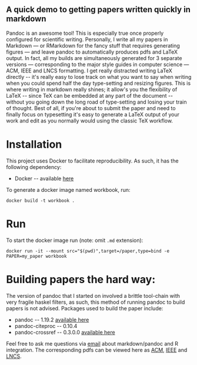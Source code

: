 
A quick demo to getting papers written quickly in markdown
-----------------------------------------------------------

Pandoc is an awesome tool!
This is especially true once properly configured for scientific writing.
Personally, I write all my papers in Markdown — or RMarkdown for the fancy stuff that requires generating figures — and leave pandoc to automatically produces pdfs and LaTeX output.
In fact, all my builds are simultaneously generated for 3 separate versions — corresponding to the major style guides in computer science — ACM, IEEE and LNCS formatting.
I get really distracted writing LaTeX directly -- it's really easy to lose track on what you want to say when writing when you could spend half the day type-setting and resizing figures.
This is where writing in markdown really shines; it allow's you the flexibility of LaTeX -- since TeX can be embedded at any part of the document -- without you going down the long road of type-setting and losing your train of thought.
Best of all, if you're about to submit the paper and need to finally focus on typesetting it's easy to generate a LaTeX output of your work and edit as you normally would using the classic TeX workflow.

# Installation

This project uses Docker to facilitate reproducibility. As such, it has the following dependency:

* Docker -- available [here](https://docs.docker.com/install/linux/docker-ce/ubuntu/)

To generate a docker image named workbook, run:

`docker build -t workbook .`

# Run

To start the docker image run (note: omit `.md` extension):

`docker run -it --mount src="$(pwd)",target=/paper,type=bind -e PAPER=my_paper workbook`


# Building papers the hard way:

The version of pandoc that I started on involved a brittle tool-chain with very fragile haskel filters, as such, this method of running pandoc to build papers is not advised.
Packages used to build the paper include:

* pandoc -- 1.19.2 [available here](https://github.com/jgm/pandoc/releases/tag/1.19.2)
* pandoc-citeproc -- 0.10.4
* pandoc-crossref -- 0.3.0.0 [available here](https://github.com/lierdakil/pandoc-crossref/releases/tag/v0.3.0.0)

Feel free to ask me questions via [email](mailto:beau@inbeta.org) about markdown/pandoc and R integration.
The corresponding pdfs can be viewed here as [ACM](https://inbeta.org/wp-content/uploads/2018/05/acm-paper-1.pdf), [IEEE](https://inbeta.org/wp-content/uploads/2018/05/ieee-paper-1.pdf) and [LNCS](https://inbeta.org/wp-content/uploads/2018/05/lncs-paper-1.pdf).


